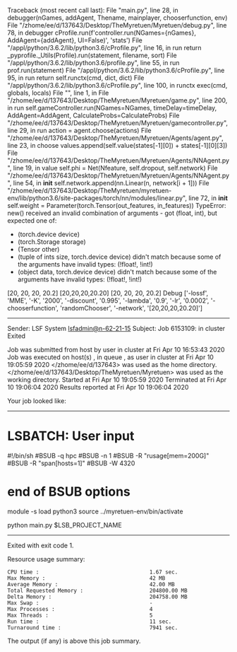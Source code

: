 Traceback (most recent call last):
  File "main.py", line 28, in <module>
    debugger(nGames, addAgent, Thename, mainplayer, chooserfunction, env)
  File "/zhome/ee/d/137643/Desktop/TheMyretuen/Myretuen/debug.py", line 78, in debugger
    cProfile.run(f'controller.run(NGames={nGames}, AddAgent={addAgent}, UI=False)', 'stats')
  File "/appl/python/3.6.2/lib/python3.6/cProfile.py", line 16, in run
    return _pyprofile._Utils(Profile).run(statement, filename, sort)
  File "/appl/python/3.6.2/lib/python3.6/profile.py", line 55, in run
    prof.run(statement)
  File "/appl/python/3.6.2/lib/python3.6/cProfile.py", line 95, in run
    return self.runctx(cmd, dict, dict)
  File "/appl/python/3.6.2/lib/python3.6/cProfile.py", line 100, in runctx
    exec(cmd, globals, locals)
  File "<string>", line 1, in <module>
  File "/zhome/ee/d/137643/Desktop/TheMyretuen/Myretuen/game.py", line 200, in run
    self.gameController.run(NGames=NGames, timeDelay=timeDelay, AddAgent=AddAgent, CalculateProbs=CalculateProbs)
  File "/zhome/ee/d/137643/Desktop/TheMyretuen/Myretuen/gamecontroller.py", line 29, in run
    action = agent.choose(actions)
  File "/zhome/ee/d/137643/Desktop/TheMyretuen/Myretuen/Agents/agent.py", line 23, in choose
    values.append(self.value(states[-1][0]) + states[-1][0][3])
  File "/zhome/ee/d/137643/Desktop/TheMyretuen/Myretuen/Agents/NNAgent.py", line 19, in value
    self.phi = Net(Nfeature, self.dropout, self.network)
  File "/zhome/ee/d/137643/Desktop/TheMyretuen/Myretuen/Agents/NNAgent.py", line 54, in __init__
    self.network.append(nn.Linear(n, network[i + 1]))
  File "/zhome/ee/d/137643/Desktop/TheMyretuen/myretuen-env/lib/python3.6/site-packages/torch/nn/modules/linear.py", line 72, in __init__
    self.weight = Parameter(torch.Tensor(out_features, in_features))
TypeError: new() received an invalid combination of arguments - got (float, int), but expected one of:
 * (torch.device device)
 * (torch.Storage storage)
 * (Tensor other)
 * (tuple of ints size, torch.device device)
      didn't match because some of the arguments have invalid types: (!float!, !int!)
 * (object data, torch.device device)
      didn't match because some of the arguments have invalid types: (!float!, !int!)

[20, 20, 20, 20.2] [20,20,20,20.20] [20, 20, 20, 20.2] Debug
['-lossf', 'MME', '-K', '2000', '-discount', '0.995', '-lambda', '0.9', '-lr', '0.0002', '-chooserfunction', 'randomChooser', '-network', '[20,20,20,20.20]']

------------------------------------------------------------
Sender: LSF System <lsfadmin@n-62-21-15>
Subject: Job 6153109: <NNAgent2network-20-20-30-20-20> in cluster <dcc> Exited

Job <NNAgent2network-20-20-30-20-20> was submitted from host <n-62-30-6> by user <s183905> in cluster <dcc> at Fri Apr 10 16:53:43 2020
Job was executed on host(s) <n-62-21-15>, in queue <hpc>, as user <s183905> in cluster <dcc> at Fri Apr 10 19:05:59 2020
</zhome/ee/d/137643> was used as the home directory.
</zhome/ee/d/137643/Desktop/TheMyretuen/Myretuen> was used as the working directory.
Started at Fri Apr 10 19:05:59 2020
Terminated at Fri Apr 10 19:06:04 2020
Results reported at Fri Apr 10 19:06:04 2020

Your job looked like:

------------------------------------------------------------
# LSBATCH: User input
#!/bin/sh
#BSUB -q hpc
#BSUB -n 1
#BSUB -R "rusage[mem=200G]"
#BSUB -R "span[hosts=1]"
#BSUB -W 4320
# end of BSUB options

module -s load python3
source ../myretuen-env/bin/activate

python main.py $LSB_PROJECT_NAME


------------------------------------------------------------

Exited with exit code 1.

Resource usage summary:

    CPU time :                                   1.67 sec.
    Max Memory :                                 42 MB
    Average Memory :                             42.00 MB
    Total Requested Memory :                     204800.00 MB
    Delta Memory :                               204758.00 MB
    Max Swap :                                   -
    Max Processes :                              4
    Max Threads :                                5
    Run time :                                   11 sec.
    Turnaround time :                            7941 sec.

The output (if any) is above this job summary.

